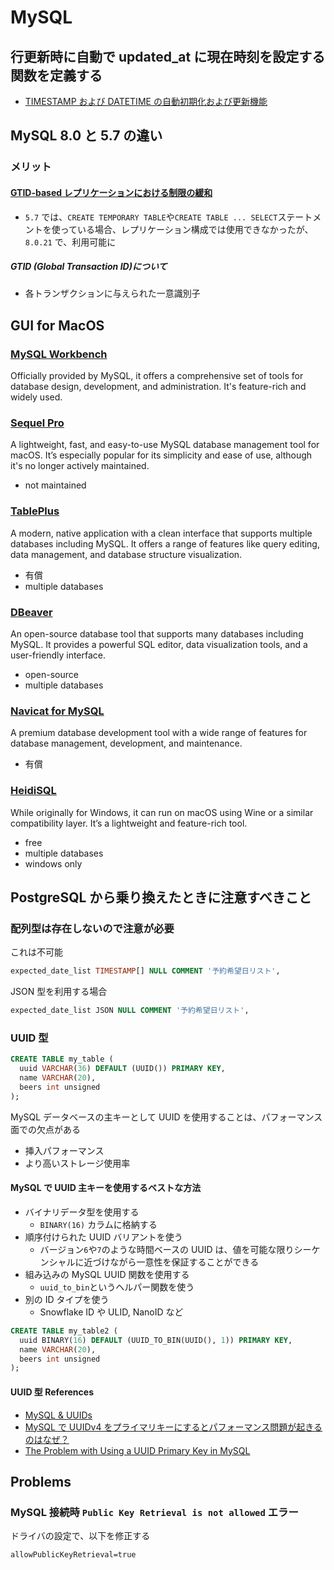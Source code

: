 # MySQL

## 行更新時に自動で updated_at に現在時刻を設定する関数を定義する

- [TIMESTAMP および DATETIME の自動初期化および更新機能](https://dev.mysql.com/doc/refman/8.0/ja/timestamp-initialization.html)

## MySQL 8.0 と 5.7 の違い

### メリット

#### [GTID-based レプリケーションにおける制限の緩和](https://dev.mysql.com/doc/refman/8.0/en/replication-gtids-restrictions.html)

- `5.7` では、`CREATE TEMPORARY TABLE`や`CREATE TABLE ... SELECT`ステートメントを使っている場合、レプリケーション構成では使用できなかったが、`8.0.21` で、利用可能に

##### GTID (Global Transaction ID)について

- 各トランザクションに与えられた一意識別子

## GUI for MacOS

### [MySQL Workbench](https://www.mysql.com/products/workbench/)

Officially provided by MySQL, it offers a comprehensive set of tools for database design, development, and administration. It's feature-rich and widely used.

### [Sequel Pro](https://sequelpro.com/)

A lightweight, fast, and easy-to-use MySQL database management tool for macOS. It’s especially popular for its simplicity and ease of use, although it's no longer actively maintained.

- not maintained

### [TablePlus](https://tableplus.com/)

A modern, native application with a clean interface that supports multiple databases including MySQL. It offers a range of features like query editing, data management, and database structure visualization.

- 有償
- multiple databases

### [DBeaver](https://dbeaver.io/)

An open-source database tool that supports many databases including MySQL. It provides a powerful SQL editor, data visualization tools, and a user-friendly interface.

- open-source
- multiple databases

### [Navicat for MySQL](https://www.navicat.com/en/products/navicat-for-mysql)

A premium database development tool with a wide range of features for database management, development, and maintenance.

- 有償

### [HeidiSQL](https://www.heidisql.com/)

While originally for Windows, it can run on macOS using Wine or a similar compatibility layer. It’s a lightweight and feature-rich tool.

- free
- multiple databases
- windows only

## PostgreSQL から乗り換えたときに注意すべきこと

### 配列型は存在しないので注意が必要

これは不可能

```sql
expected_date_list TIMESTAMP[] NULL COMMENT '予約希望日リスト',
```

JSON 型を利用する場合

```sql
expected_date_list JSON NULL COMMENT '予約希望日リスト',
```

### UUID 型

```sql
CREATE TABLE my_table (
  uuid VARCHAR(36) DEFAULT (UUID()) PRIMARY KEY,
  name VARCHAR(20),
  beers int unsigned
);
```

MySQL データベースの主キーとして UUID を使用することは、パフォーマンス面での欠点がある

- 挿入パフォーマンス
- より高いストレージ使用率

#### MySQL で UUID 主キーを使用するベストな方法

- バイナリデータ型を使用する
  - `BINARY(16)` カラムに格納する
- 順序付けられた UUID バリアントを使う
  - バージョン`6`や`7`のような時間ベースの UUID は、値を可能な限りシーケンシャルに近づけながら一意性を保証することができる
- 組み込みの MySQL UUID 関数を使用する
  - `uuid_to_bin`というヘルパー関数を使う
- 別の ID タイプを使う
  - Snowflake ID や ULID, NanoID など

```sql
CREATE TABLE my_table2 (
  uuid BINARY(16) DEFAULT (UUID_TO_BIN(UUID(), 1)) PRIMARY KEY,
  name VARCHAR(20),
  beers int unsigned
);
```

#### UUID 型 References

- [MySQL & UUIDs](https://blogs.oracle.com/mysql/post/mysql-uuids)
- [MySQL で UUIDv4 をプライマリキーにするとパフォーマンス問題が起きるのはなぜ？](https://zenn.dev/reiwatravel/articles/9ce1050bf8509b)
- [The Problem with Using a UUID Primary Key in MySQL](https://planetscale.com/blog/the-problem-with-using-a-uuid-primary-key-in-mysql)

## Problems

### MySQL 接続時 `Public Key Retrieval is not allowed` エラー

ドライバの設定で、以下を修正する

```
allowPublicKeyRetrieval=true
```
